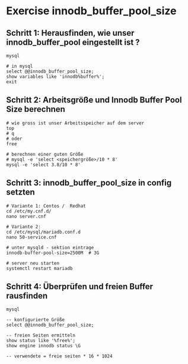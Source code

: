 # Exercise innodb_buffer_pool_size 

## Schritt 1: Herausfinden, wie unser innodb_buffer_pool eingestellt ist  ? 

```
mysql
```

```
# in mysql
select @@innodb_buffer_pool_size;
show variables like 'innodb%buffer%';
exit
```

## Schritt 2: Arbeitsgröße und Innodb Buffer Pool Size berechnen  

```
# wie gross ist unser Arbeitsspeicher auf dem server
top
# q 
# oder
free
```

```
# berechnen einer guten Größe
# mysql -e 'select <speichergröße>/10 * 8'
mysql -e 'select 3.8/10 * 8'
```

## Schritt 3: innodb_buffer_pool_size in config setzten

```
# Variante 1: Centos /  Redhat 
cd /etc/my.cnf.d/
nano server.cnf 
```

```
# Variante 2:
cd /etc/mysql/mariadb.conf.d
nano 50-service.cnf 
```

```
# unter mysqld - sektion eintrage
innodb-buffer-pool-size=2500M  # 3G
```

```
# server neu starten
systemctl restart mariadb
```

## Schritt 4: Überprüfen und freien Buffer rausfinden 

```
mysql
```

```
-- konfigurierte Größe 
select @@innodb_buffer_pool_size;

-- freien Seiten ermitteln 
show status like '%free%';
show engine innodb status \G

-- verwendete = freie seiten * 16 * 1024
```

